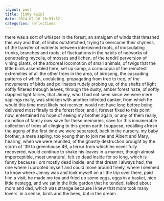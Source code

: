 ```yaml
---
layout: post
title: jimmy (wip)
date: 2024-02-10 18:53:52
categories: reflections
---
```


there was a sort of whisper in the forest, an amalgam of winds that
thrashed this way and that, of limbs outstretched, trying to overcome
their shyness, of the transfer of nutrients between intertwined roots,
of inosculating trunks, branches and roots, of fluctuations in the
habits of networks of penetrating mycelia, of mosses and lichen, of
the tendril perversion of vining plants, of the arboreal locomotion of
small animals, of twigs that the little birds assembled here, set up
camp, a cornucopia of the remotest extremities of all the other trees
in the area, of birdsong, the cascading patterns of which, undulating,
propagating from tree to tree, of the movements of birds and
pollinators rudely probing us, of the shafts of light softly filtered
through leaves, through the dusty, amber forest haze, of softly
dappled light fairies, that Jimmy, who I had not seen since we were
mere saplings really, was stricken with another infected canker, from
which he would this time most likely not recover, would not have long
before being delivered most finally to the forest floor, and I,
forever fixed to this point now, entertained no hope of seeing my
brother again, or any of them really, no notion of family now save for
these memories, save for this innumerable collection of trees all
clinging to this green earth I suppose, recalling afresh the agony of
the first time we were separated, back in the nursery, my baby
brother, a mere sapling, too young then to join me and Albert and
Mary, hearing, when we were reunited, of the ghastly destruction
brought by the storm of '39 to greenhouse 4B, a terror from which he
never fully recovered, would continue to shake his leaves in a manner,
though almost imperceptible, most unnatural, felt so dead inside for
so long, which is funny because I *am* mostly dead inside, and that
dream I always had, the one where I uprooted myself and could move
around freely, where I seemed to know where Jimmy was and took myself
on a little trip over there, paid him a visit, he made me tea and
fried up some eggs, eggs in a basket, nice little nestegg, and we sat
in the little garden that he tended, talked about mom and dad, which
was strange because i knew that mom took many lovers, in a sense,
birds and the bees, but in the dream


<!--
 like one of the great apes, where I had sprung from a seed pollinated by the
wind or the bees but from mom and dad's loving embrace
 -->
